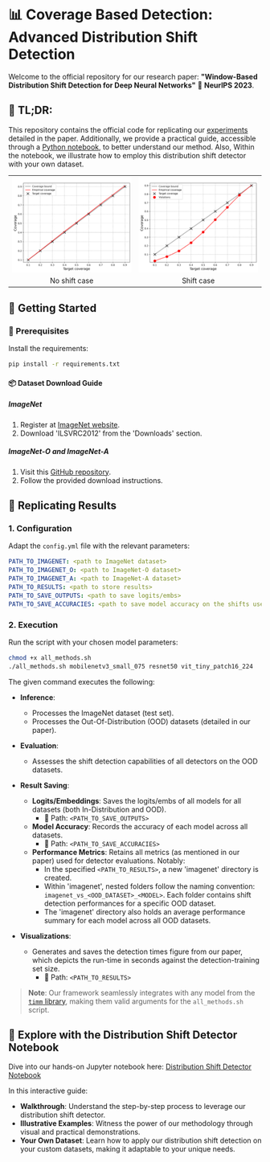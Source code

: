 # 📊 Coverage Based Detection: Advanced Distribution Shift Detection

Welcome to the official repository for our research paper: **"Window-Based Distribution Shift Detection for Deep Neural Networks"** 📜 **NeurIPS 2023**.

## 📝 **TL;DR**:
This repository contains the official code for replicating our [experiments](#-replicating-results) detailed in the paper. Additionally, we provide a practical guide, accessible through a [Python notebook](#-explore-with-the-distribution-shift-detector-notebook), to better understand our method. Also, Within the notebook, we illustrate how to employ this distribution shift detector with your own dataset.
<!-- Our methodology is intricately designed to pinpoint deviations in the input distribution that could potentially compromise the accuracy of a deep neural network's predictions. Grounded in the principles of selective prediction, our approach continuously monitors the network's behavior across a designated test window, issuing alerts upon anomaly detection. Notably, it outperforms contemporary techniques in the ImageNet dataset, delivering superior efficiency in both temporal and spatial realms. -->

<table>
<tr>
<td><img src="figures\val_window_1000_temp_1_c_num_10_delta_0.01_uc_mech_Ent.png" alt="Val Window Image" style="width: 100%;"/></td>
<td><img src="figures\window_1000_temp_1_c_num_10_delta_0.01_uc_mech_Ent.png" alt="Window Image" style="width: 100%;"/></td>
</tr>
<tr>
<td style="text-align:center">No shift case</td>
<td style="text-align:center">Shift case</td>
</tr>
</table>


## 🚀 Getting Started

### 🔧 Prerequisites
Install the requirements:
```bash
pip install -r requirements.txt
```
#### 📦 Dataset Download Guide

##### ImageNet

1. Register at [ImageNet website](http://www.image-net.org/signup).
2. Download 'ILSVRC2012' from the 'Downloads' section.

##### ImageNet-O and ImageNet-A

1. Visit this [GitHub repository](https://github.com/hendrycks/natural-adv-examples).
2. Follow the provided download instructions.


## 🔄 Replicating Results

### 1. **Configuration**
Adapt the `config.yml` file with the relevant parameters:

```yml
PATH_TO_IMAGENET: <path to ImageNet dataset>
PATH_TO_IMAGENET_O: <path to ImageNet-O dataset>
PATH_TO_IMAGENET_A: <path to ImageNet-A dataset>
PATH_TO_RESULTS: <path to store results>
PATH_TO_SAVE_OUTPUTS: <path to save logits/embs>
PATH_TO_SAVE_ACCURACIES: <path to save model accuracy on the shifts used in the paper>
```


### 2. **Execution**
Run the script with your chosen model parameters:

```bash
chmod +x all_methods.sh
./all_methods.sh mobilenetv3_small_075 resnet50 vit_tiny_patch16_224
```
The given command executes the following:

- **Inference**:
  - Processes the ImageNet dataset (test set).
  - Processes the Out-Of-Distribution (OOD) datasets (detailed in our paper).

- **Evaluation**:
  - Assesses the shift detection capabilities of all detectors on the OOD datasets.

- **Result Saving**:
  - **Logits/Embeddings**: Saves the logits/embs of all models for all datasets (both In-Distribution and OOD). 
    - 📍 Path: `<PATH_TO_SAVE_OUTPUTS>`
  - **Model Accuracy**: Records the accuracy of each model across all datasets.
    - 📍 Path: `<PATH_TO_SAVE_ACCURACIES>`
  - **Performance Metrics**: Retains all metrics (as mentioned in our paper) used for detector evaluations. Notably:
    - In the specified `<PATH_TO_RESULTS>`, a new 'imagenet' directory is created.
    - Within 'imagenet', nested folders follow the naming convention: `imagenet_vs_<OOD_DATASET>_<MODEL>`. Each folder contains shift detection performances for a specific OOD dataset.
    - The 'imagenet' directory also holds an average performance summary for each model across all OOD datasets.

- **Visualizations**:
  - Generates and saves the detection times figure from our paper, which depicts the run-time in seconds against the detection-training set size.
    - 📍 Path: `<PATH_TO_RESULTS>`



> **Note**: Our framework seamlessly integrates with any model from the [`timm` library](https://github.com/huggingface/pytorch-image-models), making them valid arguments for the `all_methods.sh` script.

## 📓 Explore with the Distribution Shift Detector Notebook

Dive into our hands-on Jupyter notebook here:
[Distribution Shift Detector Notebook](./playground/Distribution%20shift%20playground.ipynb)

In this interactive guide:
- **Walkthrough**: Understand the step-by-step process to leverage our distribution shift detector.
- **Illustrative Examples**: Witness the power of our methodology through visual and practical demonstrations.
- **Your Own Dataset**: Learn how to apply our distribution shift detection on your custom datasets, making it adaptable to your unique needs.



<!-- ## Distribution Shift Playground Notebook

Navigate to our interactive Jupyter notebook located at:
[Distribution Shift Playground](./playground/Distribution%20shift%20playground.ipynb)

This notebook offers a detailed walkthrough on how to utilize our distribution shift detector. It also includes illustrative examples to enhance understanding. -->

